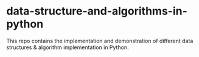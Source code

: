 # data-structure-and-algorithms-in-python
This repo contains the implementation and demonstration of different data structures &amp; algorithm implementation in Python.

